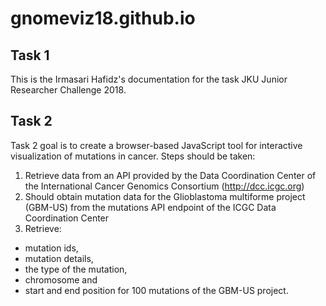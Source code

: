 # gnomeviz18.github.io
## Task 1
This is the Irmasari Hafidz's documentation for the task JKU Junior Researcher Challenge 2018. 

## Task 2
Task 2 goal is to create a browser-based JavaScript tool for interactive visualization of mutations in cancer. 
Steps should be taken:
1. Retrieve data from an API provided by the Data Coordination Center of the International Cancer Genomics Consortium (http://dcc.icgc.org)
2. Should obtain mutation data for the Glioblastoma multiforme project (GBM-US) from the mutations API endpoint of the ICGC Data Coordination Center
3. Retrieve: 
 * mutation ids, 
 * mutation details, 
 * the type of the mutation, 
 * chromosome and 
 * start and end position for 100 mutations of the GBM-US project. 
